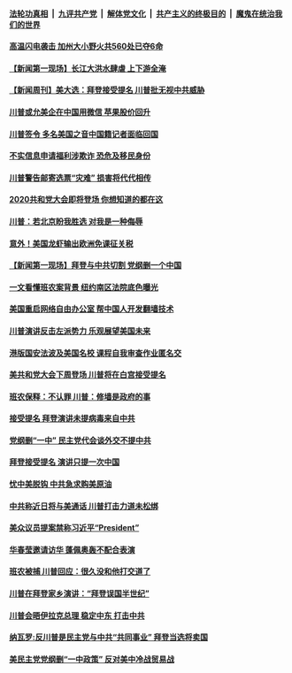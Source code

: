 

####  [法轮功真相](../../../../basic/blob/master/README.md?t=08232031) &nbsp;|&nbsp; [九评共产党](../../../../9ping.md/blob/master/README.md?t=08232031) &nbsp;|&nbsp; [解体党文化](../../../../jtdwh.md/blob/master/README.md?t=08232031)  &nbsp;|&nbsp; [共产主义的终极目的](../../../../gczydzjmd.md/blob/master/README.md?t=08232031) &nbsp;|&nbsp; [魔鬼在统治我们的世界](../../../../mgztzwmdsj.md/blob/master/README.md?t=08232031) 

#### [高温闪电袭击 加州大小野火共560处已夺6命](../pages/prog203/a102924530.md?t=08232031) 

#### [【新闻第一现场】长江大洪水肆虐 上下游全淹](../pages/prog203/a102924524.md?t=08232031) 

#### [【新闻周刊】美大选：拜登接受提名 川普批无视中共威胁](../pages/prog203/a102924332.md?t=08232031) 

#### [川普或允美企在中国用微信 苹果股价回升](../pages/prog203/a102924274.md?t=08232031) 

#### [川普签令 多名美国之音中国籍记者面临回国](../pages/prog203/a102924262.md?t=08232031) 

#### [不实信息申请福利涉欺诈 恐危及移民身份](../pages/prog203/a102924238.md?t=08232031) 

#### [川普警告邮寄选票“灾难” 损害将代代相传](../pages/prog203/a102924122.md?t=08232031) 

#### [2020共和党大会即将登场 你想知道的都在这](../pages/prog203/a102924116.md?t=08232031) 

#### [川普：若北京盼我胜选 对我是一种侮辱](../pages/prog203/a102923946.md?t=08232031) 

#### [意外！美国龙虾输出欧洲免课征关税](../pages/prog203/a102923977.md?t=08232031) 

#### [【新闻第一现场】拜登与中共切割 党纲删一个中国](../pages/prog203/a102923971.md?t=08232031) 

#### [一文看懂班农案背景 纽约南区法院底色曝光](../pages/prog203/a102923522.md?t=08232031) 

#### [美国重启网络自由办公室 帮中国人开发翻墙技术](../pages/prog203/a102923622.md?t=08232031) 

#### [川普演讲反击左派势力 乐观展望美国未来](../pages/prog203/a102923647.md?t=08232031) 

#### [港版国安法波及美国名校 课程自我审查作业匿名交](../pages/prog203/a102923629.md?t=08232031) 

#### [美共和党大会下周登场 川普将在白宫接受提名](../pages/prog203/a102923598.md?t=08232031) 

#### [班农保释：不认罪 川普：修墙是政府的事](../pages/prog203/a102923409.md?t=08232031) 

#### [接受提名 拜登演讲未提病毒来自中共](../pages/prog203/a102923381.md?t=08232031) 

#### [党纲删“一中” 民主党代会谈外交不提中共](../pages/prog203/a102923367.md?t=08232031) 

#### [拜登接受提名 演讲只提一次中国](../pages/prog203/a102923350.md?t=08232031) 

#### [忧中美脱钩 中共急求购美原油](../pages/prog203/a102923332.md?t=08232031) 

#### [中共称近日将与美通话 川普打击力道未松绑](../pages/prog203/a102923328.md?t=08232031) 

#### [美众议员提案禁称习近平“President”](../pages/prog203/a102923188.md?t=08232031) 

#### [华春莹邀请访华 蓬佩奥轰不配合表演](../pages/prog203/a102923013.md?t=08232031) 

#### [班农被捕 川普回应：很久没和他打交道了](../pages/prog203/a102922987.md?t=08232031) 


#### [川普在拜登家乡演讲：“拜登误国半世纪”](../pages/prog203/a102922828.md?t=08232031) 

#### [川普会晤伊拉克总理  稳定中东 打击中共](../pages/prog203/a102922805.md?t=08232031) 

#### [纳瓦罗:反川普是民主党与中共“共同事业” 拜登当选将卖国](../pages/prog203/a102922727.md?t=08232031) 

#### [美民主党党纲删“一中政策” 反对美中冷战贸易战](../pages/prog203/a102922707.md?t=08232031) 

